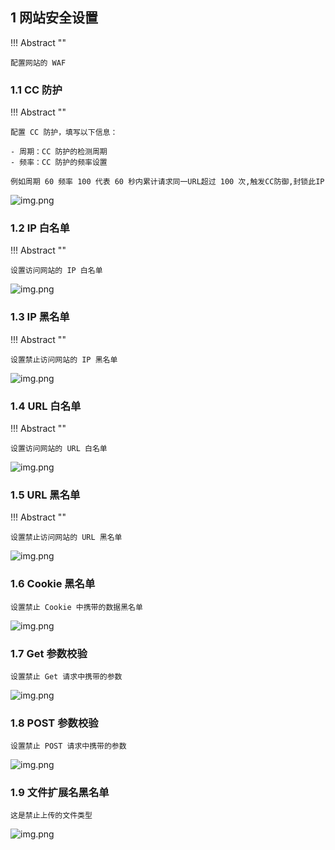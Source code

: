 ## 1 网站安全设置
!!! Abstract ""

    配置网站的 WAF 

### 1.1 CC 防护

!!! Abstract ""

    配置 CC 防护，填写以下信息：

    - 周期：CC 防护的检测周期
    - 频率：CC 防护的频率设置

    例如周期 60 频率 100 代表 60 秒内累计请求同一URL超过 100 次,触发CC防御,封锁此IP
    

![img.png](../../img/websites/waf_cc.png)

### 1.2 IP 白名单

!!! Abstract ""

    设置访问网站的 IP 白名单

![img.png](../../img/websites/ip_white.png)

### 1.3 IP 黑名单

!!! Abstract ""

    设置禁止访问网站的 IP 黑名单

![img.png](../../img/websites/ip_black.png)

### 1.4 URL 白名单

!!! Abstract ""

    设置访问网站的 URL 白名单

![img.png](../../img/websites/url_white.png)

### 1.5 URL 黑名单

!!! Abstract ""

    设置禁止访问网站的 URL 黑名单

![img.png](../../img/websites/url_black.png)

### 1.6 Cookie 黑名单

    设置禁止 Cookie 中携带的数据黑名单

![img.png](../../img/websites/cookie_black.png)

### 1.7 Get 参数校验
    
    设置禁止 Get 请求中携带的参数

![img.png](../../img/websites/get_check.png)

### 1.8 POST 参数校验

    设置禁止 POST 请求中携带的参数

![img.png](../../img/websites/post_check.png)


### 1.9 文件扩展名黑名单
    
    这是禁止上传的文件类型

![img.png](../../img/websites/ext_block.png)